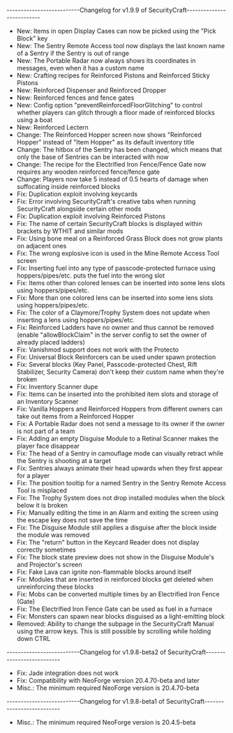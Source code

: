 --------------------------Changelog for v1.9.9 of SecurityCraft--------------------------

- New: Items in open Display Cases can now be picked using the "Pick Block" key
- New: The Sentry Remote Access tool now displays the last known name of a Sentry if the Sentry is out of range
- New: The Portable Radar now always shows its coordinates in messages, even when it has a custom name
- New: Crafting recipes for Reinforced Pistons and Reinforced Sticky Pistons
- New: Reinforced Dispenser and Reinforced Dropper
- New: Reinforced fences and fence gates
- New: Config option "preventReinforcedFloorGlitching" to control whether players can glitch through a floor made of reinforced blocks using a boat
- New: Reinforced Lectern
- Change: The Reinforced Hopper screen now shows "Reinforced Hopper" instead of "Item Hopper" as its default inventory title
- Change: The hitbox of the Sentry has been changed, which means that only the base of Sentries can be interacted with now
- Change: The recipe for the Electrified Iron Fence/Fence Gate now requires any wooden reinforced fence/fence gate
- Change: Players now take 5 instead of 0.5 hearts of damage when suffocating inside reinforced blocks
- Fix: Duplication exploit involving keycards
- Fix: Error involving SecurityCraft's creative tabs when running SecurityCraft alongside certain other mods
- Fix: Duplication exploit involving Reinforced Pistons
- Fix: The name of certain SecurityCraft blocks is displayed within brackets by WTHIT and similar mods
- Fix: Using bone meal on a Reinforced Grass Block does not grow plants on adjacent ones
- Fix: The wrong explosive icon is used in the Mine Remote Access Tool screen
- Fix: Inserting fuel into any type of passcode-protected furnace using hoppers/pipes/etc. puts the fuel into the wrong slot
- Fix: Items other than colored lenses can be inserted into some lens slots using hoppers/pipes/etc.
- Fix: More than one colored lens can be inserted into some lens slots using hoppers/pipes/etc.
- Fix: The color of a Claymore/Trophy System does not update when inserting a lens using hoppers/pipes/etc.
- Fix: Reinforced Ladders have no owner and thus cannot be removed (enable "allowBlockClaim" in the server config to set the owner of already placed ladders)
- Fix: Vanishmod support does not work with the Protecto
- Fix: Universal Block Reinforcers can be used under spawn protection
- Fix: Several blocks (Key Panel, Passcode-protected Chest, Rift Stabilizer, Security Camera) don't keep their custom name when they're broken
- Fix: Inventory Scanner dupe
- Fix: Items can be inserted into the prohibited item slots and storage of an Inventory Scanner
- Fix: Vanilla Hoppers and Reinforced Hoppers from different owners can take out items from a Reinforced Hopper
- Fix: A Portable Radar does not send a message to its owner if the owner is not part of a team
- Fix: Adding an empty Disguise Module to a Retinal Scanner makes the player face disappear
- Fix: The head of a Sentry in camouflage mode can visually retract while the Sentry is shooting at a target
- Fix: Sentries always animate their head upwards when they first appear for a player
- Fix: The position tooltip for a named Sentry in the Sentry Remote Access Tool is misplaced
- Fix: The Trophy System does not drop installed modules when the block below it is broken
- Fix: Manually editing the time in an Alarm and exiting the screen using the escape key does not save the time
- Fix: The Disguise Module still applies a disguise after the block inside the module was removed
- Fix: The "return" button in the Keycard Reader does not display correctly sometimes
- Fix: The block state preview does not show in the Disguise Module's and Projector's screen
- Fix: Fake Lava can ignite non-flammable blocks around itself
- Fix: Modules that are inserted in reinforced blocks get deleted when unreinforcing these blocks
- Fix: Mobs can be converted multiple times by an Electrified Iron Fence (Gate)
- Fix: The Electrified Iron Fence Gate can be used as fuel in a furnace
- Fix: Monsters can spawn near blocks disguised as a light-emitting block
- Removed: Ability to change the subpage in the SecurityCraft Manual using the arrow keys. This is still possible by scrolling while holding down CTRL

--------------------------Changelog for v1.9.8-beta2 of SecurityCraft--------------------------

- Fix: Jade integration does not work
- Fix: Compatibility with NeoForge version 20.4.70-beta and later
- Misc.: The minimum required NeoForge version is 20.4.70-beta

--------------------------Changelog for v1.9.8-beta1 of SecurityCraft--------------------------

- Misc.: The minimum required NeoForge version is 20.4.5-beta